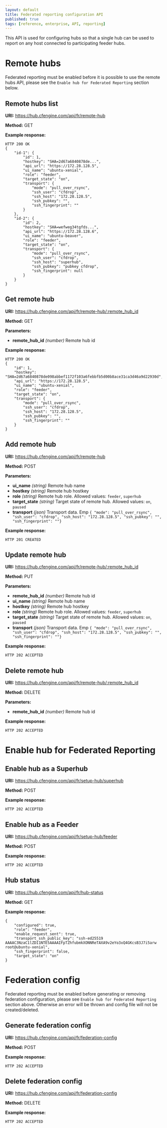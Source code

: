 ```yaml
---
layout: default
title: Federated reporting configuration API
published: true
tags: [reference, enterprise, API, reporting]
---
```


This API is used for configuring hubs so that a single hub can be used to report on any host connected to participating feeder hubs.

# Remote hubs

Federated reporting must be enabled before it is possible to use the remote hubs API, please
see the `Enable hub for Federated Reporting` section below.

## Remote hubs list

**URI:** https://hub.cfengine.com/api/fr/remote-hub

**Method:** GET

**Example response:**

```
HTTP 200 OK
{
    "id-1": {
        "id": 1,
        "hostkey": "SHA=2d67a6840878de...",
        "api_url": "https://172.28.128.5",
        "ui_name": "ubuntu-xenial",
        "role": "feeder",
        "target_state": "on",
        "transport": {
            "mode": "pull_over_rsync",
            "ssh_user": "cfdrop",
            "ssh_host": "172.28.128.5",
            "ssh_pubkey": "",
            "ssh_fingerprint": ""
        }
    },
    "id-2": {
        "id": 2,
        "hostkey": "SHA=wefweg34tgfds...",
        "api_url": "https://172.28.128.6",
        "ui_name": "ubuntu-beaver",
        "role": "feeder",
        "target_state": "on",
        "transport": {
            "mode": "pull_over_rsync",
            "ssh_user": "cfdrop",
            "ssh_host": "superhub",
            "ssh_pubkey": "pubkey cfdrop",
            "ssh_fingerprint": null
        }
    }
}
```

## Get remote hub

**URI:** https://hub.cfengine.com/api/fr/remote-hub/:remote_hub_id

**Method:** GET

**Parameters:**

* **remote_hub_id** *(number)*
    Remote hub id

**Example response:**

```
HTTP 200 OK
{
    "id": 1,
    "hostkey": "SHA=2d67a6840878de098abbef1172f103a6febbfb5d00b8ace31ca3d46a9d22930d",
    "api_url": "https://172.28.128.5",
    "ui_name": "ubuntu-xenial",
    "role": "feeder",
    "target_state": "on",
    "transport": {
        "mode": "pull_over_rsync",
        "ssh_user": "cfdrop",
        "ssh_host": "172.28.128.5",
        "ssh_pubkey": "",
        "ssh_fingerprint": ""
    }
}
```

## Add remote hub

**URI:** https://hub.cfengine.com/api/fr/remote-hub

**Method:** POST

**Parameters:**

* **ui_name** *(string)*
    Remote hub name
* **hostkey** *(string)*
    Remote hub hostkey
* **role** *(string)*
    Remote hub role. Allowed values: `feeder`, `superhub`
* **target_state** *(string)*
    Target state of remote hub. Allowed values: `on`, `paused`
* **transport** *(json)*
    Transport data. Emp `{ "mode": "pull_over_rsync", "ssh_user": "cfdrop", "ssh_host": "172.28.128.5", "ssh_pubkey": "", "ssh_fingerprint": ""}`

**Example response:**

```
HTTP 201 CREATED
```

## Update remote hub

**URI:** https://hub.cfengine.com/api/fr/remote-hub/:remote_hub_id

**Method:** PUT

**Parameters:**

* **remote_hub_id** *(number)*
    Remote hub id
* **ui_name** *(string)*
    Remote hub name
* **hostkey** *(string)*
    Remote hub hostkey
* **role** *(string)*
    Remote hub role. Allowed values: `feeder`, `superhub`
* **target_state** *(string)*
    Target state of remote hub. Allowed values: `on`, `paused`
* **transport** *(json)*
    Transport data. Emp `{ "mode": "pull_over_rsync", "ssh_user": "cfdrop", "ssh_host": "172.28.128.5", "ssh_pubkey": "", "ssh_fingerprint": ""}`

**Example response:**

```
HTTP 202 ACCEPTED
```

## Delete remote hub

**URI:** https://hub.cfengine.com/api/fr/remote-hub/:remote_hub_id

**Method:** DELETE

**Parameters:**

* **remote_hub_id** *(number)*
    Remote hub id

**Example response:**

```
HTTP 202 ACCEPTED
```

# Enable hub for Federated Reporting

## Enable hub as a Superhub

**URI:** https://hub.cfengine.com/api/fr/setup-hub/superhub

**Method:** POST

**Example response:**

```
HTTP 202 ACCEPTED
```


## Enable hub as a Feeder

**URI:** https://hub.cfengine.com/api/fr/setup-hub/feeder

**Method:** POST

**Example response:**

```
HTTP 202 ACCEPTED
```

## Hub status

**URI:** https://hub.cfengine.com/api/fr/hub-status

**Method:** GET

**Example response:**

```
{
    "configured": true,
    "role": "feeder",
    "enable_request_sent": true,
    "transport_ssh_public_key": "ssh-ed25519 AAAAC3NzaC1lZDI1NTE5AAAAIFpTZhfubmkXONNReTAXA9v2eYo3xQ4GKcsB3J7i5arw root@ubuntu-xenial",
    "ssh_fingerprint": false,
    "target_state": "on"
}
```

# Federation config

Federated reporting must be enabled before generating or removing federation configuration, please
see `Enable hub for Federated Reporting` section above. Otherwise an error will be thrown and
config file will not be created/deleted.

## Generate federation config

**URI:** https://hub.cfengine.com/api/fr/federation-config

**Method:** POST

**Example response:**

```
HTTP 202 ACCEPTED
```

## Delete federation config

**URI:** https://hub.cfengine.com/api/fr/federation-config

**Method:** DELETE

**Example response:**

```
HTTP 202 ACCEPTED
```
